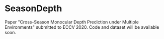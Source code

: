 # SeasonDepth
Paper "Cross-Season Monocular Depth Prediction under Multiple Environments" submitted to ECCV 2020.
Code and dataset will be available soon.
